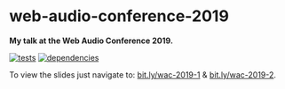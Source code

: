 # web-audio-conference-2019

**My talk at the Web Audio Conference 2019.**

[![tests](https://img.shields.io/travis/chrisguttandin/web-audio-conference-2019/master.svg?style=flat-square)](https://travis-ci.org/chrisguttandin/web-audio-conference-2019)
[![dependencies](https://img.shields.io/david/chrisguttandin/web-audio-conference-2019.svg?style=flat-square)](https://www.npmjs.com/package/web-audio-conference-2019)

To view the slides just navigate to: [bit.ly/wac-2019-1](https://bit.ly/wac-2019-1) & [bit.ly/wac-2019-2](https://bit.ly/wac-2019-2).
